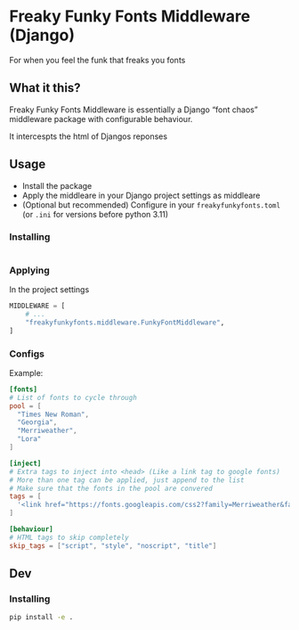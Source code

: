 # Freaky Funky Fonts Middleware (Django)

For when you feel the funk that freaks you fonts

## What it this?

Freaky Funky Fonts Middleware is essentially a Django “font chaos” middleware package with configurable behaviour.

It intercespts the html of Djangos reponses

## Usage

- Install the package
- Apply the middleare in your Django project settings as middleare
- (Optional but recommended) Configure in your `freakyfunkyfonts.toml` (or `.ini` for versions before python 3.11)


### Installing

```bash

```

### Applying

In the project settings

```py
MIDDLEWARE = [
    # ...
    "freakyfunkyfonts.middleware.FunkyFontMiddleware",
]
```

### Configs

Example: 

```toml
[fonts]
# List of fonts to cycle through
pool = [
  "Times New Roman",
  "Georgia",
  "Merriweather",
  "Lora"
]

[inject]
# Extra tags to inject into <head> (Like a link tag to google fonts)
# More than one tag can be applied, just append to the list
# Make sure that the fonts in the pool are convered
tags = [
  '<link href="https://fonts.googleapis.com/css2?family=Merriweather&family=Lora&display=swap" rel="stylesheet">'
]

[behaviour]
# HTML tags to skip completely
skip_tags = ["script", "style", "noscript", "title"]
```

## Dev

### Installing

```bash
pip install -e .
```